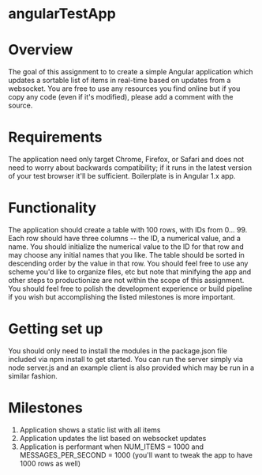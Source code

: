 # angularTestApp

# Overview
The goal of this assignment to to create a simple Angular application which updates a sortable list of items in real-time based on updates from a websocket. You are free to use any resources you find online but if you copy any code (even if it's modified), please add a comment with the source.

# Requirements
The application need only target Chrome, Firefox, or Safari and does not need to worry about backwards compatibility; if it runs in the latest version of your test browser it'll be sufficient. Boilerplate is in Angular 1.x app.

# Functionality
The application should create a table with 100 rows, with IDs from 0... 99. Each row should have three columns -- the ID, a numerical value, and a name. You should initialize the numerical value to the ID for that row and may choose any initial names that you like. The table should be sorted in descending order by the value in that row. You should feel free to use any scheme you'd like to organize files, etc but note that minifying the app and other steps to productionize are not within the scope of this assignment. You should feel free to polish the development experience or build pipeline if you wish but accomplishing the listed milestones is more important.

# Getting set up
You should only need to install the modules in the package.json file included via npm install to get started. You can run the server simply via node server.js and an example client is also provided which may be run in a similar fashion.

# Milestones
1. Application shows a static list with all items
2. Application updates the list based on websocket updates
3. Application is performant when NUM_ITEMS = 1000 and MESSAGES_PER_SECOND = 1000 (you'll want to tweak the app to have 1000 rows as well)
